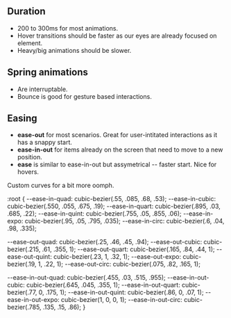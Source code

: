 

## Duration

- 200 to 300ms for most animations.
- Hover transitions should be faster as our eyes are already focused on element.
- Heavy/big animations should be slower.

## Spring animations

- Are interruptable.
- Bounce is good for gesture based interactions.

## Easing

- **ease-out** for most scenarios. Great for user-intitated interactions as it has a snappy start.
- **ease-in-out** for items already on the screen that need to move to a new position. 
- **ease** is similar to ease-in-out but assymetrical -- faster start. Nice for hovers.

Custom curves for a bit more oomph.

:root {
  --ease-in-quad: cubic-bezier(.55, .085, .68, .53);
  --ease-in-cubic: cubic-bezier(.550, .055, .675, .19);
  --ease-in-quart: cubic-bezier(.895, .03, .685, .22);
  --ease-in-quint: cubic-bezier(.755, .05, .855, .06);
  --ease-in-expo: cubic-bezier(.95, .05, .795, .035);
  --ease-in-circ: cubic-bezier(.6, .04, .98, .335);
 
  --ease-out-quad: cubic-bezier(.25, .46, .45, .94);
  --ease-out-cubic: cubic-bezier(.215, .61, .355, 1);
  --ease-out-quart: cubic-bezier(.165, .84, .44, 1);
  --ease-out-quint: cubic-bezier(.23, 1, .32, 1);
  --ease-out-expo: cubic-bezier(.19, 1, .22, 1);
  --ease-out-circ: cubic-bezier(.075, .82, .165, 1);
 
  --ease-in-out-quad: cubic-bezier(.455, .03, .515, .955);
  --ease-in-out-cubic: cubic-bezier(.645, .045, .355, 1);
  --ease-in-out-quart: cubic-bezier(.77, 0, .175, 1);
  --ease-in-out-quint: cubic-bezier(.86, 0, .07, 1);
  --ease-in-out-expo: cubic-bezier(1, 0, 0, 1);
  --ease-in-out-circ: cubic-bezier(.785, .135, .15, .86);
}